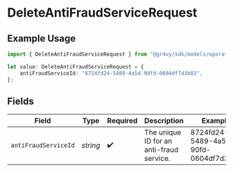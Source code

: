 # DeleteAntiFraudServiceRequest

## Example Usage

```typescript
import { DeleteAntiFraudServiceRequest } from "@gr4vy/sdk/models/operations";

let value: DeleteAntiFraudServiceRequest = {
    antiFraudServiceId: "8724fd24-5489-4a5d-90fd-0604df7d3b83",
};
```

## Fields

| Field                                    | Type                                     | Required                                 | Description                              | Example                                  |
| ---------------------------------------- | ---------------------------------------- | ---------------------------------------- | ---------------------------------------- | ---------------------------------------- |
| `antiFraudServiceId`                     | *string*                                 | :heavy_check_mark:                       | The unique ID for an anti-fraud service. | 8724fd24-5489-4a5d-90fd-0604df7d3b83     |